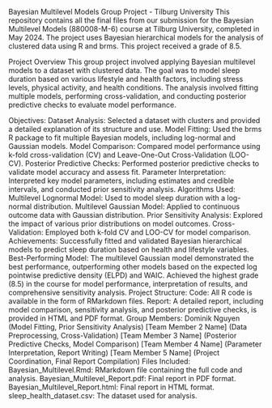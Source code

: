 Bayesian Multilevel Models Group Project - Tilburg University
This repository contains all the final files from our submission for the Bayesian Multilevel Models (880008-M-6) course at Tilburg University, completed in May 2024. The project uses Bayesian hierarchical models for the analysis of clustered data using R and brms. This project received a grade of 8.5.

Project Overview
This group project involved applying Bayesian multilevel models to a dataset with clustered data. The goal was to model sleep duration based on various lifestyle and health factors, including stress levels, physical activity, and health conditions. The analysis involved fitting multiple models, performing cross-validation, and conducting posterior predictive checks to evaluate model performance.

Objectives:
Dataset Analysis: Selected a dataset with clusters and provided a detailed explanation of its structure and use.
Model Fitting: Used the brms R package to fit multiple Bayesian models, including log-normal and Gaussian models.
Model Comparison: Compared model performance using k-fold cross-validation (CV) and Leave-One-Out Cross-Validation (LOO-CV).
Posterior Predictive Checks: Performed posterior predictive checks to validate model accuracy and assess fit.
Parameter Interpretation: Interpreted key model parameters, including estimates and credible intervals, and conducted prior sensitivity analysis.
Algorithms Used:
Multilevel Lognormal Model: Used to model sleep duration with a log-normal distribution.
Multilevel Gaussian Model: Applied to continuous outcome data with Gaussian distribution.
Prior Sensitivity Analysis: Explored the impact of various prior distributions on model outcomes.
Cross-Validation: Employed both k-fold CV and LOO-CV for model comparison.
Achievements:
Successfully fitted and validated Bayesian hierarchical models to predict sleep duration based on health and lifestyle variables.
Best-Performing Model: The multilevel Gaussian model demonstrated the best performance, outperforming other models based on the expected log pointwise predictive density (ELPD) and WAIC.
Achieved the highest grade (8.5) in the course for model performance, interpretation of results, and comprehensive sensitivity analysis.
Project Structure:
Code: All R code is available in the form of RMarkdown files.
Report: A detailed report, including model comparison, sensitivity analysis, and posterior predictive checks, is provided in HTML and PDF format.
Group Members:
Dominik Nguyen (Model Fitting, Prior Sensitivity Analysis)
[Team Member 2 Name] (Data Preprocessing, Cross-Validation)
[Team Member 3 Name] (Posterior Predictive Checks, Model Comparison)
[Team Member 4 Name] (Parameter Interpretation, Report Writing)
[Team Member 5 Name] (Project Coordination, Final Report Compilation)
Files Included:
Bayesian_Multilevel.Rmd: RMarkdown file containing the full code and analysis.
Bayesian_Multilevel_Report.pdf: Final report in PDF format.
Bayesian_Multilevel_Report.html: Final report in HTML format.
sleep_health_dataset.csv: The dataset used for analysis.
